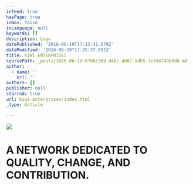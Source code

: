 ```yaml
---
inFeed: true
hasPage: true
inNav: false
inLanguage: null
keywords: []
description: Logo
datePublished: '2016-06-19T17:25:41.679Z'
dateModified: '2016-06-19T17:25:37.955Z'
title: KIWI ENTERPRISES
sourcePath: _posts/2016-06-19-07d6c368-d48c-4087-adb5-7e764749b8d0.md
author:
  - name: ''
    url: ''
authors: []
publisher: null
starred: true
url: kiwi-enterprises/index.html
_type: Article

---
```

![](https://the-grid-user-content.s3-us-west-2.amazonaws.com/6b003223-61df-43cb-9b0b-e626a3af16e0.png)

# A NETWORK DEDICATED TO QUALITY, CHANGE, AND CONTRIBUTION.